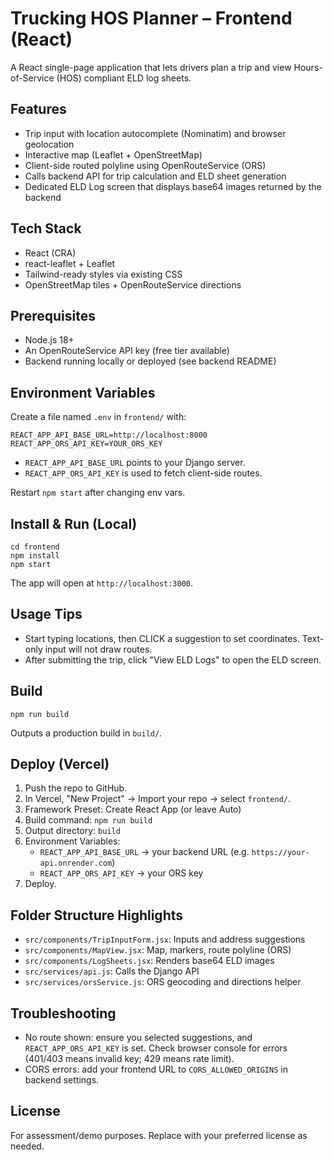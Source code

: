 # Trucking HOS Planner – Frontend (React)

A React single-page application that lets drivers plan a trip and view Hours-of-Service (HOS) compliant ELD log sheets.

## Features
- Trip input with location autocomplete (Nominatim) and browser geolocation
- Interactive map (Leaflet + OpenStreetMap)
- Client-side routed polyline using OpenRouteService (ORS)
- Calls backend API for trip calculation and ELD sheet generation
- Dedicated ELD Log screen that displays base64 images returned by the backend

## Tech Stack
- React (CRA)
- react-leaflet + Leaflet
- Tailwind-ready styles via existing CSS
- OpenStreetMap tiles + OpenRouteService directions

## Prerequisites
- Node.js 18+
- An OpenRouteService API key (free tier available)
- Backend running locally or deployed (see backend README)

## Environment Variables
Create a file named `.env` in `frontend/` with:

```
REACT_APP_API_BASE_URL=http://localhost:8000
REACT_APP_ORS_API_KEY=YOUR_ORS_KEY
```

- `REACT_APP_API_BASE_URL` points to your Django server.
- `REACT_APP_ORS_API_KEY` is used to fetch client-side routes.

Restart `npm start` after changing env vars.

## Install & Run (Local)
```
cd frontend
npm install
npm start
```
The app will open at `http://localhost:3000`.

## Usage Tips
- Start typing locations, then CLICK a suggestion to set coordinates. Text-only input will not draw routes.
- After submitting the trip, click "View ELD Logs" to open the ELD screen.

## Build
```
npm run build
```
Outputs a production build in `build/`.

## Deploy (Vercel)
1. Push the repo to GitHub.
2. In Vercel, "New Project" → Import your repo → select `frontend/`.
3. Framework Preset: Create React App (or leave Auto)
4. Build command: `npm run build`
5. Output directory: `build`
6. Environment Variables:
   - `REACT_APP_API_BASE_URL` → your backend URL (e.g. `https://your-api.onrender.com`)
   - `REACT_APP_ORS_API_KEY` → your ORS key
7. Deploy.

## Folder Structure Highlights
- `src/components/TripInputForm.jsx`: Inputs and address suggestions
- `src/components/MapView.jsx`: Map, markers, route polyline (ORS)
- `src/components/LogSheets.jsx`: Renders base64 ELD images
- `src/services/api.js`: Calls the Django API
- `src/services/orsService.js`: ORS geocoding and directions helper

## Troubleshooting
- No route shown: ensure you selected suggestions, and `REACT_APP_ORS_API_KEY` is set. Check browser console for errors (401/403 means invalid key; 429 means rate limit).
- CORS errors: add your frontend URL to `CORS_ALLOWED_ORIGINS` in backend settings.

## License
For assessment/demo purposes. Replace with your preferred license as needed.
